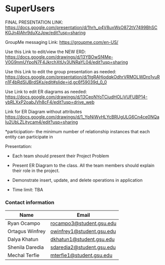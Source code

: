 # SuperUsers

FINAL PRESENTATION LINK:
https://docs.google.com/presentation/d/1hrh_p4V8uxWsO872tV7499BhSCKGJn4IAhr9duXzJpw/edit?usp=sharing

GroupMe messaging Link:
https://groupme.com/en-US/ 

Use this Link to edit/view the NEW ERD:
https://docs.google.com/drawings/d/13YBOwSf4Me-V0G9nmUYpoN7F4JkrchXtUy3UNRaYL04/edit?usp=sharing

Use this Link to edit the group presentation as needed:
https://docs.google.com/presentation/d/1tgRAHiodqkOdhrVRMOLWDro1yuRn1F4bRdSIJBrdSKs/edit#slide=id.gc6f59039d_0_0

Use Link to edit ER diagrams as needed:
https://docs.google.com/drawings/d/13CeoNYoTCiudHOLjVUFUBP14-ybRLXxP2oabJVh8cF4/edit?usp=drive_web

Link for ER Diagram without attributes
https://docs.google.com/drawings/d/1_YpNiWyHLYcBRUgULG6Cn4ce0NQaIu2UbLZLitycam4/edit?usp=sharing

*participation- the minimum number of relationship instances that each entity can participate in


Presentation:
* Each team should present their Project Problem

* Present ER Diagram to the class. All the team members should explain their role in the project. 

* Demonstrate insert, update, and delete operations in application

* Time limit: TBA



### Contact information

Name | Email | 
--- | --- |
Ryan Ocampo| rocampo3@student.gsu.edu|
Ortagus Winfrey|owinfrey1@student.gsu.edu|
Dalya Khatun | dkhatun1@student.gsu.edu
Shenila Daredia | sdaredia2@student.gsu.edu
Mechal Terfie | mterfie1@student.gsu.edu
